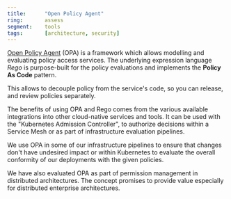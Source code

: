 ```yaml
---
title:      "Open Policy Agent"
ring:       assess
segment:    tools
tags:       [architecture, security]
---
```


[Open Policy Agent](https://www.openpolicyagent.org/) (OPA) is a framework which allows modelling and evaluating policy access services.
The underlying expression language *Rego* is purpose-built for the policy evaluations and implements the **Policy As Code** pattern.

This allows to decouple policy from the service's code, so you can release, and review policies separately.

The benefits of using OPA and Rego comes from the various available integrations into other cloud-native services and tools.
It can be used with the "Kubernetes Admission Controller", to authorize decisions within a Service Mesh or as part of infrastructure evaluation pipelines.

We use OPA in some of our infrastructure pipelines to ensure that changes don't have undesired impact or within Kubernetes to evaluate the overall conformity of our deployments with the given policies.

We have also evaluated OPA as part of permission management in distributed architectures.
The concept promises to provide value especially for distributed enterprise architectures.
